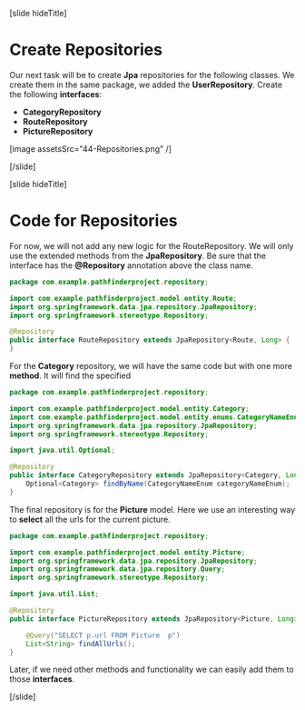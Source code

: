 [slide hideTitle]

# Create Repositories

Our next task will be to create **Jpa** repositories for the following classes. We create them in the same package, we added the **UserRepository**.
Create the following **interfaces**:

- **CategoryRepository**
- **RouteRepository**
- **PictureRepository**

[image assetsSrc="44-Repositories.png" /]

[/slide]

[slide hideTitle]

# Code for Repositories

For now, we will not add any new logic for the RouteRepository. We will only use the extended methods from the **JpaRepository**.
Be sure that the interface has the **@Repository** annotation above the class name.

```java
package com.example.pathfinderproject.repository;

import com.example.pathfinderproject.model.entity.Route;
import org.springframework.data.jpa.repository.JpaRepository;
import org.springframework.stereotype.Repository;

@Repository
public interface RouteRepository extends JpaRepository<Route, Long> {
}
```

For the **Category** repository, we will have the same code but with one more **method**. It will find the specified

```java
package com.example.pathfinderproject.repository;

import com.example.pathfinderproject.model.entity.Category;
import com.example.pathfinderproject.model.entity.enums.CategoryNameEnum;
import org.springframework.data.jpa.repository.JpaRepository;
import org.springframework.stereotype.Repository;

import java.util.Optional;

@Repository
public interface CategoryRepository extends JpaRepository<Category, Long> {
    Optional<Category> findByName(CategoryNameEnum categoryNameEnum);
}
```

The final repository is for the **Picture** model. Here we use an interesting way to **select** all the urls for the current picture.

```java
package com.example.pathfinderproject.repository;

import com.example.pathfinderproject.model.entity.Picture;
import org.springframework.data.jpa.repository.JpaRepository;
import org.springframework.data.jpa.repository.Query;
import org.springframework.stereotype.Repository;

import java.util.List;

@Repository
public interface PictureRepository extends JpaRepository<Picture, Long> {

    @Query("SELECT p.url FROM Picture  p")
    List<String> findAllUrls();
}
```

Later, if we need other methods and functionality we can easily add them to those **interfaces**.

[/slide]
